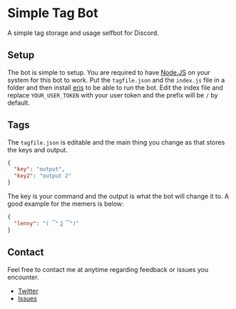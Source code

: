 Simple Tag Bot
==============
A simple tag storage and usage selfbot for Discord.

Setup
-----
The bot is simple to setup. You are required to have [Node.JS](http://nodejs.org) on your system for this bot to work. Put the `tagfile.json` and the `index.js` file in a folder and then install [eris](https://abal.moe/Eris/) to be able to run the bot. Edit the index file and replace `YOUR_USER_TOKEN` with your user token and the prefix will be `/` by default.

Tags
----
The `tagfile.json` is editable and the main thing you change as that stores the keys and output.
```json
{
  "key": "output",
  "key2": "output 2"
}
```
The key is your command and the output is what the bot will change it to. A good example for the memers is below:
```json
{
  "lenny": "( ͡° ͜ʖ ͡°)"
}
```

Contact
-------
Feel free to contact me at anytime regarding feedback or issues you encounter.
- [Twitter](https://twitter.com/TheSheerCold)
- [Issues](https://github.com/thesheercold/ubiquitous-enigma/issues)
